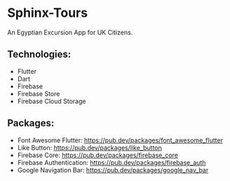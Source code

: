 # Sphinx-Tours
An Egyptian Excursion App for UK Citizens.

## Technologies:
- Flutter
- Dart
- Firebase
- Firebase Store
- Firebase Cloud Storage

## Packages:
- Font Awesome Flutter: https://pub.dev/packages/font_awesome_flutter
- Like Button: https://pub.dev/packages/like_button
- Firebase Core: https://pub.dev/packages/firebase_core
- Firebase Authentication: https://pub.dev/packages/firebase_auth
- Google Navigation Bar: https://pub.dev/packages/google_nav_bar
